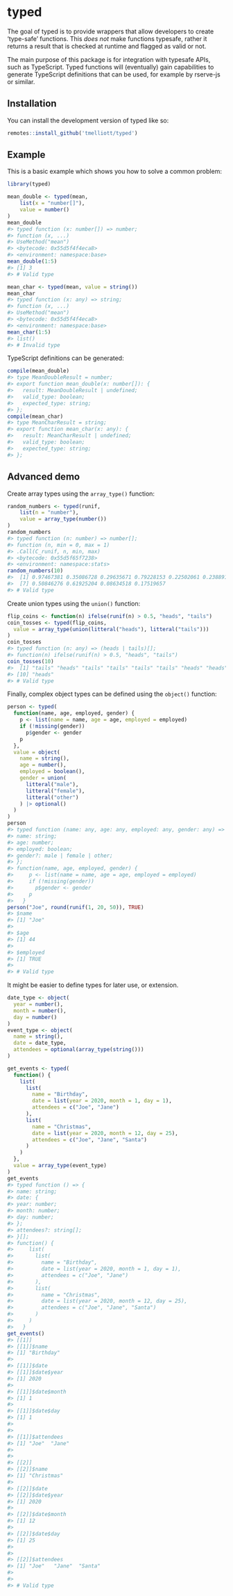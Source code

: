 
<!-- README.md is generated from README.Rmd. Please edit that file -->

# typed

<!-- badges: start -->

<!-- badges: end -->

The goal of typed is to provide wrappers that allow developers to create
‘type-safe’ functions. This *does not* make functions typesafe, rather
it returns a result that is checked at runtime and flagged as valid or
not.

The main purpose of this package is for integration with typesafe APIs,
such as TypeScript. Typed functions will (eventually) gain capabilities
to generate TypeScript definitions that can be used, for example by
rserve-js or similar.

## Installation

You can install the development version of typed like so:

``` r
remotes::install_github('tmelliott/typed')
```

## Example

This is a basic example which shows you how to solve a common problem:

``` r
library(typed)

mean_double <- typed(mean,
    list(x = "number[]"),
    value = number()
)
mean_double
#> typed function (x: number[]) => number;
#> function (x, ...) 
#> UseMethod("mean")
#> <bytecode: 0x55d5f4f4eca8>
#> <environment: namespace:base>
mean_double(1:5)
#> [1] 3
#> # Valid type

mean_char <- typed(mean, value = string())
mean_char
#> typed function (x: any) => string;
#> function (x, ...) 
#> UseMethod("mean")
#> <bytecode: 0x55d5f4f4eca8>
#> <environment: namespace:base>
mean_char(1:5)
#> list()
#> # Invalid type
```

TypeScript definitions can be generated:

``` r
compile(mean_double)
#> type MeanDoubleResult = number;
#> export function mean_double(x: number[]): {
#>   result: MeanDoubleResult | undefined;
#>   valid_type: boolean;
#>   expected_type: string;
#> };
compile(mean_char)
#> type MeanCharResult = string;
#> export function mean_char(x: any): {
#>   result: MeanCharResult | undefined;
#>   valid_type: boolean;
#>   expected_type: string;
#> };
```

## Advanced demo

Create array types using the `array_type()` function:

``` r
random_numbers <- typed(runif,
    list(n = "number"),
    value = array_type(number())
)
random_numbers
#> typed function (n: number) => number[];
#> function (n, min = 0, max = 1) 
#> .Call(C_runif, n, min, max)
#> <bytecode: 0x55d5f65f7238>
#> <environment: namespace:stats>
random_numbers(10)
#>  [1] 0.97467381 0.35086728 0.29635671 0.79228153 0.22502061 0.23889197
#>  [7] 0.50846276 0.61925204 0.08634518 0.17519657
#> # Valid type
```

Create union types using the `union()` function:

``` r
flip_coins <- function(n) ifelse(runif(n) > 0.5, "heads", "tails")
coin_tosses <- typed(flip_coins,
  value = array_type(union(litteral("heads"), litteral("tails")))
)
coin_tosses
#> typed function (n: any) => (heads | tails)[];
#> function(n) ifelse(runif(n) > 0.5, "heads", "tails")
coin_tosses(10)
#>  [1] "tails" "heads" "tails" "tails" "tails" "tails" "heads" "heads" "heads"
#> [10] "heads"
#> # Valid type
```

Finally, complex object types can be defined using the `object()`
function:

``` r
person <- typed(
  function(name, age, employed, gender) {
    p <- list(name = name, age = age, employed = employed)
    if (!missing(gender))
      p$gender <- gender
    p
  },
  value = object(
    name = string(),
    age = number(),
    employed = boolean(),
    gender = union(
      litteral("male"),
      litteral("female"),
      litteral("other")
    ) |> optional()
  )
)
person
#> typed function (name: any, age: any, employed: any, gender: any) => {
#> name: string;
#> age: number;
#> employed: boolean;
#> gender?: male | female | other;
#> };
#> function(name, age, employed, gender) {
#>     p <- list(name = name, age = age, employed = employed)
#>     if (!missing(gender))
#>       p$gender <- gender
#>     p
#>   }
person("Joe", round(runif(1, 20, 50)), TRUE)
#> $name
#> [1] "Joe"
#> 
#> $age
#> [1] 44
#> 
#> $employed
#> [1] TRUE
#> 
#> # Valid type
```

It might be easier to define types for later use, or extension.

``` r
date_type <- object(
  year = number(),
  month = number(),
  day = number()
)
event_type <- object(
  name = string(),
  date = date_type,
  attendees = optional(array_type(string()))
)

get_events <- typed(
  function() {
    list(
      list(
        name = "Birthday",
        date = list(year = 2020, month = 1, day = 1),
        attendees = c("Joe", "Jane")
      ),
      list(
        name = "Christmas",
        date = list(year = 2020, month = 12, day = 25),
        attendees = c("Joe", "Jane", "Santa")
      )
    )
  },
  value = array_type(event_type)
)
get_events
#> typed function () => {
#> name: string;
#> date: {
#> year: number;
#> month: number;
#> day: number;
#> };
#> attendees?: string[];
#> }[];
#> function() {
#>     list(
#>       list(
#>         name = "Birthday",
#>         date = list(year = 2020, month = 1, day = 1),
#>         attendees = c("Joe", "Jane")
#>       ),
#>       list(
#>         name = "Christmas",
#>         date = list(year = 2020, month = 12, day = 25),
#>         attendees = c("Joe", "Jane", "Santa")
#>       )
#>     )
#>   }
get_events()
#> [[1]]
#> [[1]]$name
#> [1] "Birthday"
#> 
#> [[1]]$date
#> [[1]]$date$year
#> [1] 2020
#> 
#> [[1]]$date$month
#> [1] 1
#> 
#> [[1]]$date$day
#> [1] 1
#> 
#> 
#> [[1]]$attendees
#> [1] "Joe"  "Jane"
#> 
#> 
#> [[2]]
#> [[2]]$name
#> [1] "Christmas"
#> 
#> [[2]]$date
#> [[2]]$date$year
#> [1] 2020
#> 
#> [[2]]$date$month
#> [1] 12
#> 
#> [[2]]$date$day
#> [1] 25
#> 
#> 
#> [[2]]$attendees
#> [1] "Joe"   "Jane"  "Santa"
#> 
#> 
#> # Valid type
```
